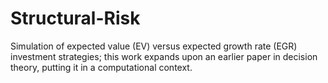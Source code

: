# Structural-Risk
Simulation of expected value (EV) versus expected growth rate (EGR) investment strategies; this work expands upon an earlier paper in decision theory, putting it in a computational context.
